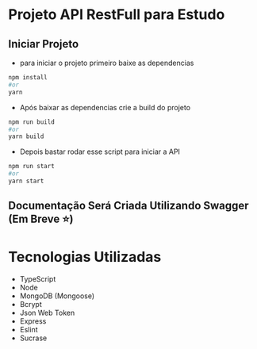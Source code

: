 # Projeto API RestFull para Estudo

## Iniciar Projeto

 - para iniciar o projeto primeiro baixe as dependencias
```bash
npm install
#or
yarn
```
 - Após baixar as dependencias crie a build do projeto
```bash
npm run build
#or
yarn build
```
 - Depois bastar rodar esse script para iniciar a API
```bash
npm run start
#or
yarn start
```

## Documentação Será Criada Utilizando Swagger (Em Breve ⭐)

# Tecnologias Utilizadas
 
 - TypeScript
 - Node
 - MongoDB (Mongoose)
 - Bcrypt
 - Json Web Token
 - Express
 - Eslint
 - Sucrase